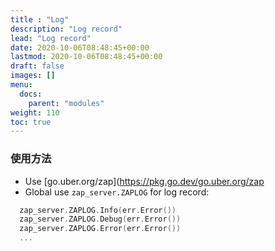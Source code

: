 ```yaml
---
title : "Log"
description: "Log record"
lead: "Log record"
date: 2020-10-06T08:48:45+00:00
lastmod: 2020-10-06T08:48:45+00:00
draft: false
images: []
menu:
  docs:
    parent: "modules"
weight: 110
toc: true
---
```


### 使用方法

- Use [go.uber.org/zap](https://pkg.go.dev/go.uber.org/zap
- Global use `zap_server.ZAPLOG` for log record:
  
```go
  zap_server.ZAPLOG.Info(err.Error())
  zap_server.ZAPLOG.Debug(err.Error())
  zap_server.ZAPLOG.Error(err.Error())
  ...
```
